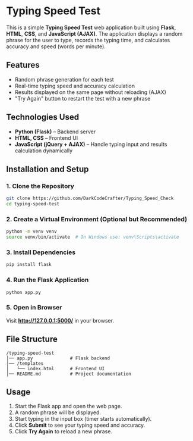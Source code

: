 # Typing Speed Test

This is a simple **Typing Speed Test** web application built using **Flask**, **HTML**, **CSS**, and **JavaScript (AJAX)**. The application displays a random phrase for the user to type, records the typing time, and calculates accuracy and speed (words per minute).

## Features
- Random phrase generation for each test
- Real-time typing speed and accuracy calculation
- Results displayed on the same page without reloading (AJAX)
- "Try Again" button to restart the test with a new phrase

## Technologies Used
- **Python (Flask)** – Backend server
- **HTML, CSS** – Frontend UI
- **JavaScript (jQuery + AJAX)** – Handle typing input and results calculation dynamically

## Installation and Setup

### 1. Clone the Repository
```bash
git clone https://github.com/DarkCodeCrafter/Typing_Speed_Check
cd typing-speed-test
```

### 2. Create a Virtual Environment (Optional but Recommended)
```bash
python -m venv venv
source venv/bin/activate  # On Windows use: venv\Scripts\activate
```

### 3. Install Dependencies
```bash
pip install flask
```

### 4. Run the Flask Application
```bash
python app.py
```

### 5. Open in Browser
Visit **http://127.0.0.1:5000/** in your browser.

## File Structure
```
/typing-speed-test
│── app.py              # Flask backend
│── /templates
│   └── index.html      # Frontend UI
│── README.md           # Project documentation
```

## Usage
1. Start the Flask app and open the web page.
2. A random phrase will be displayed.
3. Start typing in the input box (timer starts automatically).
4. Click **Submit** to see your typing speed and accuracy.
5. Click **Try Again** to reload a new phrase.

